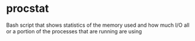 # procstat
Bash script that shows statistics of the memory used and how much I/O all or a portion of the processes that are running are using
